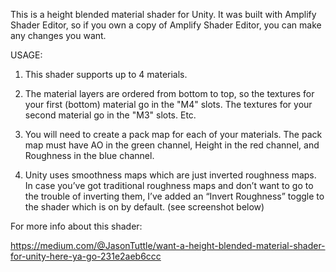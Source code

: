 This is a height blended material shader for Unity. It was built with Amplify Shader Editor, so if you own a copy of Amplify Shader Editor, you can make any changes you want.

USAGE:

1. This shader supports up to 4 materials.

2. The material layers are ordered from bottom to top, so the textures for your first (bottom) material go in the "M4" slots. The textures for your second material go in the "M3" slots. Etc.

3. You will need to create a pack map for each of your materials. The pack map must have AO in the green channel, Height in the red channel, and Roughness in the blue channel.

4. Unity uses smoothness maps which are just inverted roughness maps. In case you’ve got traditional roughness maps and don’t want to go to the trouble of inverting them, I’ve added an “Invert Roughness” toggle to the shader which is on by default. (see screenshot below)

For more info about this shader:

https://medium.com/@JasonTuttle/want-a-height-blended-material-shader-for-unity-here-ya-go-231e2aeb6ccc


